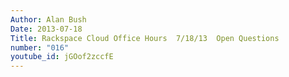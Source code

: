 ```yaml
---
Author: Alan Bush
Date: 2013-07-18
Title: Rackspace Cloud Office Hours  7/18/13  Open Questions
number: "016"
youtube_id: jGOof2zccfE
---
```

